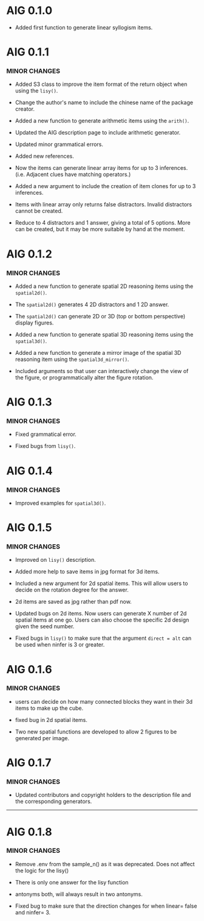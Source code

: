 # AIG 0.1.0

* Added first function to generate linear syllogism items.


# AIG 0.1.1

### MINOR CHANGES

* Added S3 class to improve the item format of the return object when using the `lisy()`. 

* Change the author\'s name to include the chinese name of the package creator. 

* Added a new function to generate arithmetic items using the `arith()`. 

* Updated the AIG description page to include arithmetic generator. 

* Updated minor grammatical errors.

* Added new references. 

* Now the items can generate linear array items for up to 3 inferences. (i.e. Adjacent clues have matching operators.)

* Added a new argument to include the creation of item clones for up to 3 inferences. 

* Items with linear array only returns false distractors. Invalid distractors cannot be created. 

* Reduce to 4 distractors and 1 answer, giving a total of 5 options. More can be created, but it may be more suitable by hand at the moment. 


# AIG 0.1.2

### MINOR CHANGES

* Added a new function to generate spatial 2D reasoning items using the `spatial2d()`.

* The `spatial2d()` generates 4 2D distractors and 1 2D answer. 

* The `spatial2d()` can generate 2D or 3D (top or bottom perspective) display figures. 

* Added a new function to generate spatial 3D reasoning items using the `spatial3d()`. 

* Added a new function to generate a mirror image of the spatial 3D reasoning item using the `spatial3d_mirror()`. 

* Included arguments so that user can interactively change the view of the figure, or programmatically alter the figure rotation.

# AIG 0.1.3

### MINOR CHANGES

* Fixed grammatical error.

* Fixed bugs from `lisy()`.

# AIG 0.1.4

### MINOR CHANGES

* Improved examples for `spatial3d()`.


# AIG 0.1.5

### MINOR CHANGES

* Improved on `lisy()` description.

* Added more help to save items in jpg format for 3d items.

* Included a new argument for 2d spatial items. This will allow users to decide on the rotation degree for the answer. 

* 2d items are saved as jpg rather than pdf now. 

* Updated bugs on 2d items. Now users can generate X number of 2d spatial items at one go. Users can also choose the specific 2d design given the seed number.

* Fixed bugs in `lisy()` to make sure that the argument `direct = alt` can be used when ninfer is 3 or greater. 

# AIG 0.1.6

### MINOR CHANGES

* users can decide on how many connected blocks they want in their 3d items to make up the cube. 

* fixed bug in 2d spatial items. 

* Two new spatial functions are developed to allow 2 figures to be generated per image. 


# AIG 0.1.7

### MINOR CHANGES

* Updated contributors and copyright holders to the description file and the corresponding generators. 

---
# AIG 0.1.8

### MINOR CHANGES

* Remove .env from the sample_n() as it was deprecated. Does not affect the logic for the lisy()

* There is only one answer for the lisy function

* antonyms both, will always result in two antonyms. 

* Fixed bug to make sure that the direction changes for when linear= false and ninfer= 3. 
